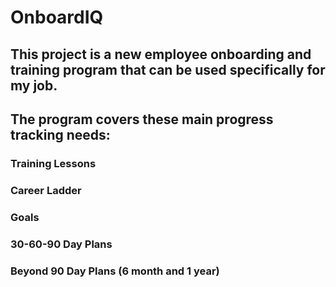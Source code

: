# OnboardIQ

## This project is a new employee onboarding and training program that can be used specifically for my job.
## The program covers these main progress tracking needs:
### Training Lessons
### Career Ladder
### Goals
### 30-60-90 Day Plans
### Beyond 90 Day Plans (6 month and 1 year)
